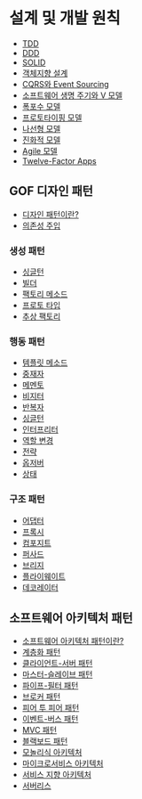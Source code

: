 # 설계 및 개발 원칙
- [TDD]()
- [DDD]()
- [SOLID]()
- [객체지향 설계]()
- [CQRS와 Event Sourcing]()
- [소프트웨어 생명 주기와 V 모델]()
- [폭포수 모델]()
- [프로토타이핑 모델]()
- [나선형 모델]()
- [진화적 모델]()
- [Agile 모델]()
- [Twelve-Factor Apps]()
## GOF 디자인 패턴
- [디자인 패턴이란?]()
- [의존성 주입]()
### 생성 패턴
- [싱글턴]()
- [빌더]()
- [팩토리 메소드]()
- [프로토 타입]()
- [추상 팩토리]()
### 행동 패턴
- [템플릿 메소드]()
- [중재자]()
- [메멘토]()
- [비지터]()
- [반복자]()
- [싱글턴]()
- [인터프리터]()
- [역할 변경]()
- [전략]()
- [옵저버]()
- [상태]()
### 구조 패턴
- [어댑터]()
- [프록시]()
- [컴포지트]()
- [퍼사드]()
- [브리지]()
- [플라이웨이트]()
- [데코레이터]()
## 소프트웨어 아키텍처 패턴
- [소프트웨어 아키텍처 패턴이란?]()
- [계층화 패턴]()
- [클라이언트-서버 패턴]()
- [마스터-슬레이브 패턴]()
- [파이프-필터 패턴]()
- [브로커 패턴]()
- [피어 투 피어 패턴]()
- [이벤트-버스 패턴]()
- [MVC 패턴]()
- [블랙보드 패턴]()
- [모놀리식 아키텍처]()
- [마이크로서비스 아키텍처]()
- [서비스 지향 아키텍처]()
- [서버리스]()